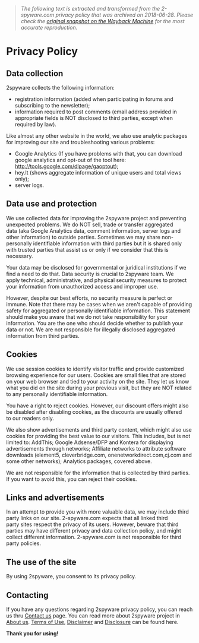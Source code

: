 > *The following text is extracted and transformed from the 2-spyware.com privacy policy that was archived on 2018-06-28. Please check the [original snapshot on the Wayback Machine](https://web.archive.org/web/20180628123839id_/https%3A//www.2-spyware.com/privacy-policy) for the most accurate reproduction.*

# Privacy Policy

## Data collection

2spyware collects the following information:

  * registration information (added when participating in forums and subscribing to the newsletter);
  * information required to post comments (email address provided in appropriate fields is NOT disclosed to third parties, except when required by law).



Like almost any other website in the world, we also use analytic packages for improving our site and troubleshooting various problems:

  * Google Analytics (If you have problems with that, you can download google analytics and opt-out of the tool here: http://tools.google.com/dlpage/gaoptout);
  * hey.lt (shows aggregate information of unique users and total views only);
  * server logs.



## Data use and protection

We use collected data for improving the 2spyware project and preventing unexpected problems. We do NOT sell, trade or transfer aggregated data (aka Google Analytics data, comment information, server logs and other information) to outside parties. Sometimes we may share non-personally identifiable information with third parties but it is shared only with trusted parties that assist us or only if we consider that this is necessary.

Your data may be disclosed for governmental or juridical institutions if we find a need to do that. Data security is crucial to 2spyware team. We apply technical, administrative, and physical security measures to protect your information from unauthorized access and improper use.

However, despite our best efforts, no security measure is perfect or immune. Note that there may be cases when we aren't capable of providing safety for aggregated or personally identifiable information. This statement should make you aware that we do not take responsibility for your information. You are the one who should decide whether to publish your data or not. We are not responsible for illegally disclosed aggregated information from third parties.

## Cookies

We use session cookies to identify visitor traffic and provide customized browsing experience for our users. Cookies are small files that are stored on your web browser and tied to your activity on the site. They let us know what you did on the site during your previous visit, but they are NOT related to any personally identifiable information.

You have a right to reject cookies. However, our discount offers might also be disabled after disabling cookies, as the discounts are usually offered to our readers only.

We also show advertisements and third party content, which might also use cookies for providing the best value to our visitors. This includes, but is not limited to: AddThis; Google Adsense/DFP and Kontera for displaying advertisements through networks; Affiliate networks to attribute software downloads (element5, cleverbridge.com, onenetworkdirect.com,cj.com and some other networks); Analytics packages, covered above. 

We are not responsible for the information that is collected by third parties. If you want to avoid this, you can reject their cookies.

## Links and advertisements

In an attempt to provide you with more valuable data, we may include third party links on our site. 2-spyware.com expects that all linked third party sites respect the privacy of its users. However, beware that third parties may have different privacy and data collection policy, and might collect different information. 2-spyware.com is not responsible for third party policies.

## The use of the site

By using 2spyware, you consent to its privacy policy.

## Contacting

If you have any questions regarding 2spyware privacy policy, you can reach us thru [Contact us](https://www.2-spyware.com/news/contact-us) page. You can read more about 2spyware project in [About us](https://www.2-spyware.com/news/about-us). [Terms of Use](https://www.2-spyware.com/news/terms-of-use), [Disclaimer](https://www.2-spyware.com/news/disclaimer) and [Disclosure](https://www.2-spyware.com/news/disclosure) can be found here.

**Thank you for using!**
